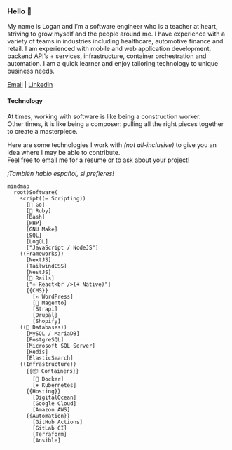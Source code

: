### Hello 👋

My name is Logan and I&rsquo;m a software engineer who is a teacher at heart, striving to grow myself and the people around me. I have experience with a variety of teams in industries including healthcare, automotive finance and retail. I am experienced with mobile and web application development, backend API’s + services, infrastructure, container orchestration and automation. I am a quick learner and enjoy tailoring technology to unique business needs.

[Email](mailto:logan@loganstellway.com) | [LinkedIn](https://linkedin.com/in/lstellway/)

#### Technology

At times, working with software is like being a construction worker.<br />
Other times, it is like being a composer: pulling all the right pieces together to create a masterpiece. 

Here are some technologies I work with _(not all-inclusive)_ to give you an idea where I may be able to contribute.<br />
Feel free to [email me](mailto:logan@loganstellway.com) for a resume or to ask about your project! 

_¡También hablo español, si prefieres!_

```mermaid
mindmap
  root)Software(
    script((⌨️ Scripting))
      [🦫 Go]
      [💎 Ruby]
      [Bash]
      [PHP]
      [GNU Make]
      [SQL]
      [LogQL]
      ["JavaScript / NodeJS"]
    ((Frameworks))
      [NextJS]
      [TailwindCSS]
      [NestJS]
      [🚊 Rails]
      ["⚛️ React<br />(+ Native)"]
      {{CMS}}
        [✍️ WordPress]
        [🛒 Magento]
        [Strapi]
        [Drupal]
        [Shopify]
    ((💾 Databases))
      [MySQL / MariaDB]
      [PostgreSQL]
      [Microsoft SQL Server]
      [Redis]
      [ElasticSearch]
    ((Infrastructure))
      {{📦 Containers}}
        [🐳 Docker]
        [⎈ Kubernetes]
      {{Hosting}}
        [DigitalOcean]
        [Google Cloud]
        [Amazon AWS]
      {{Automation}}
        [GitHub Actions]
        [GitLab CI]
        [Terraform]
        [Ansible]
```

<!--
**lstellway/lstellway** is a ✨ _special_ ✨ repository because its `README.md` (this file) appears on your GitHub profile.

Here are some ideas to get you started:

- 🔭 I’m currently working on ...
- 🌱 I’m currently learning ...
- 👯 I’m looking to collaborate on ...
- 🤔 I’m looking for help with ...
- 💬 Ask me about ...
- 📫 How to reach me: ...
- 😄 Pronouns: ...
- ⚡ Fun fact: ...
-->
